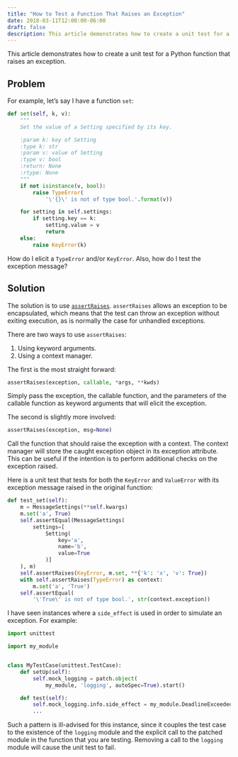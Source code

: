 ```yaml
---
title: "How to Test a Function That Raises an Exception"
date: 2018-03-11T12:00:00-06:00
draft: false
description: This article demonstrates how to create a unit test for a Python function that raises an exception.
---
```


This article demonstrates how to create a unit test for a Python function that raises an exception.

## Problem
For example, let’s say I have a function `set`:

```python
def set(self, k, v):
    """
    Set the value of a Setting specified by its key.

    :param k: key of Setting
    :type k: str
    :param v: value of Setting
    :type v: bool
    :return: None
    :rtype: None
    """
    if not isinstance(v, bool):
        raise TypeError(
            '\'{}\' is not of type bool.'.format(v))

    for setting in self.settings:
        if setting.key == k:
            setting.value = v
            return
    else:
        raise KeyError(k)
```

How do I elicit a `TypeError` and/or `KeyError`. Also, how do I test the exception message?

## Solution
The solution is to use [`assertRaises`](https://docs.python.org/dev/library/unittest.html#unittest.TestCase.assertRaises). `assertRaises` allows an exception to be encapsulated, which means that the test can throw an exception without exiting execution, as is normally the case for unhandled exceptions.

There are two ways to use `assertRaises`:

1. Using keyword arguments.
2. Using a context manager.

The first is the most straight forward:

```python
assertRaises(exception, callable, *args, **kwds)
```

Simply pass the exception, the callable function, and the parameters of the callable function as keyword arguments that will elicit the exception.

The second is slightly more involved:

```python
assertRaises(exception, msg=None)
```

Call the function that should raise the exception with a context. The context manager will store the caught exception object in its exception attribute. This can be useful if the intention is to perform additional checks on the exception raised.

Here is a unit test that tests for both the `KeyError` and `ValueError` with its exception message raised in the original function:

```python
def test_set(self):
    m = MessageSettings(**self.kwargs)
    m.set('a', True)
    self.assertEqual(MessageSettings(
        settings=[
            Setting(
                key='a',
                name='b',
                value=True
            )]
    ), m)
    self.assertRaises(KeyError, m.set, **{'k': 'x', 'v': True})
    with self.assertRaises(TypeError) as context:
        m.set('a', 'True')
    self.assertEqual(
        '\'True\' is not of type bool.', str(context.exception))
```

I have seen instances where a `side_effect` is used in order to simulate an exception. For example:

```python
import unittest

import my_module


class MyTestCase(unittest.TestCase):
    def setUp(self):
        self.mock_logging = patch.object(
            my_module, 'logging', autoSpec=True).start()

    def test(self):
        self.mock_logging.info.side_effect = my_module.DeadlineExceededError
        ...
```

Such a pattern is ill-advised for this instance, since it couples the test case to the existence of the `logging` module and the explicit call to the patched module in the function that you are testing. Removing a call to the `logging` module will cause the unit test to fail.